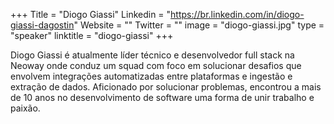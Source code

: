 +++
Title = "Diogo Giassi"
Linkedin = "https://br.linkedin.com/in/diogo-giassi-dagostin"
Website = ""
Twitter = ""
image = "diogo-giassi.jpg"
type = "speaker"
linktitle = "diogo-giassi"
+++

Diogo Giassi é atualmente líder técnico e desenvolvedor full stack na Neoway onde conduz um squad com foco em solucionar desafios que envolvem integrações automatizadas entre plataformas e ingestão e extração de dados. Aficionado por solucionar problemas, encontrou a mais de 10 anos no desenvolvimento de software uma forma de unir trabalho e paixão.